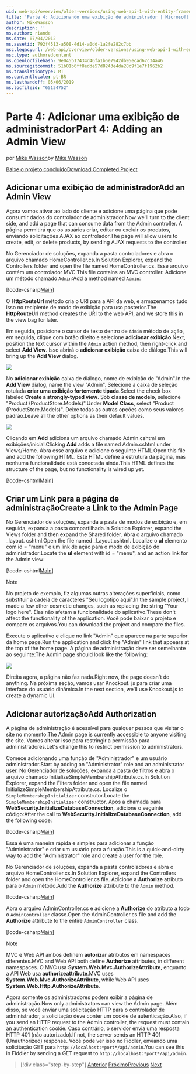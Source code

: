 ```yaml
---
uid: web-api/overview/older-versions/using-web-api-1-with-entity-framework-5/using-web-api-with-entity-framework-part-4
title: 'Parte 4: Adicionando uma exibição de administrador | Microsoft Docs'
author: MikeWasson
description: ''
ms.author: riande
ms.date: 07/04/2012
ms.assetid: 792f4513-a508-4d14-a0dd-1a2fe282c7bb
msc.legacyurl: /web-api/overview/older-versions/using-web-api-1-with-entity-framework-5/using-web-api-with-entity-framework-part-4
msc.type: authoredcontent
ms.openlocfilehash: 9e045b17434d46fa1b6e7942db95ecad67c34a46
ms.sourcegitcommit: 51b01b6ff8edde57d8243e4da28c9f1e7f1962b2
ms.translationtype: MT
ms.contentlocale: pt-BR
ms.lasthandoff: 05/06/2019
ms.locfileid: "65134752"
---
```

# <a name="part-4-adding-an-admin-view"></a><span data-ttu-id="75df3-102">Parte 4: Adicionar uma exibição de administrador</span><span class="sxs-lookup"><span data-stu-id="75df3-102">Part 4: Adding an Admin View</span></span>

<span data-ttu-id="75df3-103">por [Mike Wasson](https://github.com/MikeWasson)</span><span class="sxs-lookup"><span data-stu-id="75df3-103">by [Mike Wasson](https://github.com/MikeWasson)</span></span>

[<span data-ttu-id="75df3-104">Baixe o projeto concluído</span><span class="sxs-lookup"><span data-stu-id="75df3-104">Download Completed Project</span></span>](http://code.msdn.microsoft.com/ASP-NET-Web-API-with-afa30545)

## <a name="add-an-admin-view"></a><span data-ttu-id="75df3-105">Adicionar uma exibição de administrador</span><span class="sxs-lookup"><span data-stu-id="75df3-105">Add an Admin View</span></span>

<span data-ttu-id="75df3-106">Agora vamos ativar ao lado do cliente e adicione uma página que pode consumir dados do controlador de administrador.</span><span class="sxs-lookup"><span data-stu-id="75df3-106">Now we'll turn to the client side, and add a page that can consume data from the Admin controller.</span></span> <span data-ttu-id="75df3-107">A página permitirá que os usuários criar, editar ou excluir os produtos, enviando solicitações AJAX ao controlador.</span><span class="sxs-lookup"><span data-stu-id="75df3-107">The page will allow users to create, edit, or delete products, by sending AJAX requests to the controller.</span></span>

<span data-ttu-id="75df3-108">No Gerenciador de soluções, expanda a pasta controladores e abra o arquivo chamado HomeController.cs.</span><span class="sxs-lookup"><span data-stu-id="75df3-108">In Solution Explorer, expand the Controllers folder and open the file named HomeController.cs.</span></span> <span data-ttu-id="75df3-109">Esse arquivo contém um controlador MVC.</span><span class="sxs-lookup"><span data-stu-id="75df3-109">This file contains an MVC controller.</span></span> <span data-ttu-id="75df3-110">Adicione um método chamado `Admin`:</span><span class="sxs-lookup"><span data-stu-id="75df3-110">Add a method named `Admin`:</span></span>

[!code-csharp[Main](using-web-api-with-entity-framework-part-4/samples/sample1.cs)]

<span data-ttu-id="75df3-111">O **HttpRouteUrl** método cria o URI para a API da web, e armazenamos tudo isso no recipiente de modo de exibição para uso posterior.</span><span class="sxs-lookup"><span data-stu-id="75df3-111">The **HttpRouteUrl** method creates the URI to the web API, and we store this in the view bag for later.</span></span>

<span data-ttu-id="75df3-112">Em seguida, posicione o cursor de texto dentro de `Admin` método de ação, em seguida, clique com botão direito e selecione **adicionar exibição**.</span><span class="sxs-lookup"><span data-stu-id="75df3-112">Next, position the text cursor within the `Admin` action method, then right-click and select **Add View**.</span></span> <span data-ttu-id="75df3-113">Isso abrirá o **adicionar exibição** caixa de diálogo.</span><span class="sxs-lookup"><span data-stu-id="75df3-113">This will bring up the **Add View** dialog.</span></span>

![](using-web-api-with-entity-framework-part-4/_static/image1.png)

<span data-ttu-id="75df3-114">No **adicionar exibição** caixa de diálogo, nome de exibição de "Admin".</span><span class="sxs-lookup"><span data-stu-id="75df3-114">In the **Add View** dialog, name the view "Admin".</span></span> <span data-ttu-id="75df3-115">Selecione a caixa de seleção rotulada **criar uma exibição fortemente tipada**.</span><span class="sxs-lookup"><span data-stu-id="75df3-115">Select the check box labeled **Create a strongly-typed view**.</span></span> <span data-ttu-id="75df3-116">Sob **classe de modelo**, selecione "Product (ProductStore.Models)".</span><span class="sxs-lookup"><span data-stu-id="75df3-116">Under **Model Class**, select "Product (ProductStore.Models)".</span></span> <span data-ttu-id="75df3-117">Deixe todas as outras opções como seus valores padrão.</span><span class="sxs-lookup"><span data-stu-id="75df3-117">Leave all the other options as their default values.</span></span>

![](using-web-api-with-entity-framework-part-4/_static/image2.png)

<span data-ttu-id="75df3-118">Clicando em **Add** adiciona um arquivo chamado Admin.cshtml em exibições/inicial.</span><span class="sxs-lookup"><span data-stu-id="75df3-118">Clicking **Add** adds a file named Admin.cshtml under Views/Home.</span></span> <span data-ttu-id="75df3-119">Abra esse arquivo e adicione o seguinte HTML.</span><span class="sxs-lookup"><span data-stu-id="75df3-119">Open this file and add the following HTML.</span></span> <span data-ttu-id="75df3-120">Este HTML define a estrutura da página, mas nenhuma funcionalidade está conectada ainda.</span><span class="sxs-lookup"><span data-stu-id="75df3-120">This HTML defines the structure of the page, but no functionality is wired up yet.</span></span>

[!code-cshtml[Main](using-web-api-with-entity-framework-part-4/samples/sample2.cshtml)]

## <a name="create-a-link-to-the-admin-page"></a><span data-ttu-id="75df3-121">Criar um Link para a página de administração</span><span class="sxs-lookup"><span data-stu-id="75df3-121">Create a Link to the Admin Page</span></span>

<span data-ttu-id="75df3-122">No Gerenciador de soluções, expanda a pasta de modos de exibição e, em seguida, expanda a pasta compartilhada.</span><span class="sxs-lookup"><span data-stu-id="75df3-122">In Solution Explorer, expand the Views folder and then expand the Shared folder.</span></span> <span data-ttu-id="75df3-123">Abra o arquivo chamado \_layout. cshtml.</span><span class="sxs-lookup"><span data-stu-id="75df3-123">Open the file named \_Layout.cshtml.</span></span> <span data-ttu-id="75df3-124">Localize o **ul** elemento com id = "menu" e um link de ação para o modo de exibição do administrador:</span><span class="sxs-lookup"><span data-stu-id="75df3-124">Locate the **ul** element with id = "menu", and an action link for the Admin view:</span></span>

[!code-cshtml[Main](using-web-api-with-entity-framework-part-4/samples/sample3.cshtml)]

> [!NOTE]
> <span data-ttu-id="75df3-125">No projeto de exemplo, fiz algumas outras alterações superficiais, como substituir a cadeia de caracteres "Seu logotipo aqui".</span><span class="sxs-lookup"><span data-stu-id="75df3-125">In the sample project, I made a few other cosmetic changes, such as replacing the string "Your logo here".</span></span> <span data-ttu-id="75df3-126">Elas não afetam a funcionalidade do aplicativo.</span><span class="sxs-lookup"><span data-stu-id="75df3-126">These don't affect the functionality of the application.</span></span> <span data-ttu-id="75df3-127">Você pode baixar o projeto e compare os arquivos.</span><span class="sxs-lookup"><span data-stu-id="75df3-127">You can download the project and compare the files.</span></span>

<span data-ttu-id="75df3-128">Execute o aplicativo e clique no link "Admin" que aparece na parte superior da home page.</span><span class="sxs-lookup"><span data-stu-id="75df3-128">Run the application and click the "Admin" link that appears at the top of the home page.</span></span> <span data-ttu-id="75df3-129">A página de administração deve ser semelhante ao seguinte:</span><span class="sxs-lookup"><span data-stu-id="75df3-129">The Admin page should look like the following:</span></span>

![](using-web-api-with-entity-framework-part-4/_static/image3.png)

<span data-ttu-id="75df3-130">Direita agora, a página não faz nada.</span><span class="sxs-lookup"><span data-stu-id="75df3-130">Right now, the page doesn't do anything.</span></span> <span data-ttu-id="75df3-131">Na próxima seção, vamos usar Knockout. js para criar uma interface do usuário dinâmica.</span><span class="sxs-lookup"><span data-stu-id="75df3-131">In the next section, we'll use Knockout.js to create a dynamic UI.</span></span>

## <a name="add-authorization"></a><span data-ttu-id="75df3-132">Adicionar autorização</span><span class="sxs-lookup"><span data-stu-id="75df3-132">Add Authorization</span></span>

<span data-ttu-id="75df3-133">A página de administração é acessível para qualquer pessoa que visitar o site no momento.</span><span class="sxs-lookup"><span data-stu-id="75df3-133">The Admin page is currently accessible to anyone visiting the site.</span></span> <span data-ttu-id="75df3-134">Vamos alterar isso para restringir a permissão para administradores.</span><span class="sxs-lookup"><span data-stu-id="75df3-134">Let's change this to restrict permission to administrators.</span></span>

<span data-ttu-id="75df3-135">Comece adicionando uma função de "Administrador" e um usuário administrador.</span><span class="sxs-lookup"><span data-stu-id="75df3-135">Start by adding an "Administrator" role and an administrator user.</span></span> <span data-ttu-id="75df3-136">No Gerenciador de soluções, expanda a pasta de filtros e abra o arquivo chamado InitializeSimpleMembershipAttribute.cs.</span><span class="sxs-lookup"><span data-stu-id="75df3-136">In Solution Explorer, expand the Filters folder and open the file named InitializeSimpleMembershipAttribute.cs.</span></span> <span data-ttu-id="75df3-137">Localize o `SimpleMembershipInitializer` construtor.</span><span class="sxs-lookup"><span data-stu-id="75df3-137">Locate the `SimpleMembershipInitializer` constructor.</span></span> <span data-ttu-id="75df3-138">Após a chamada para **WebSecurity.InitializeDatabaseConnection**, adicione o seguinte código:</span><span class="sxs-lookup"><span data-stu-id="75df3-138">After the call to **WebSecurity.InitializeDatabaseConnection**, add the following code:</span></span>

[!code-csharp[Main](using-web-api-with-entity-framework-part-4/samples/sample4.cs)]

<span data-ttu-id="75df3-139">Essa é uma maneira rápida e simples para adicionar a função "Administrador" e criar um usuário para a função.</span><span class="sxs-lookup"><span data-stu-id="75df3-139">This is a quick-and-dirty way to add the "Administrator" role and create a user for the role.</span></span>

<span data-ttu-id="75df3-140">No Gerenciador de soluções, expanda a pasta controladores e abra o arquivo HomeController.cs.</span><span class="sxs-lookup"><span data-stu-id="75df3-140">In Solution Explorer, expand the Controllers folder and open the HomeController.cs file.</span></span> <span data-ttu-id="75df3-141">Adicione a **Authorize** atributo para o `Admin` método.</span><span class="sxs-lookup"><span data-stu-id="75df3-141">Add the **Authorize** attribute to the `Admin` method.</span></span>

[!code-csharp[Main](using-web-api-with-entity-framework-part-4/samples/sample5.cs)]

<span data-ttu-id="75df3-142">Abra o arquivo AdminController.cs e adicione a **Authorize** do atributo a todo o `AdminController` classe.</span><span class="sxs-lookup"><span data-stu-id="75df3-142">Open the AdminController.cs file and add the **Authorize** attribute to the entire `AdminController` class.</span></span>

[!code-csharp[Main](using-web-api-with-entity-framework-part-4/samples/sample6.cs)]

> [!NOTE]
> <span data-ttu-id="75df3-143">MVC e Web API ambos definem **autorizar** atributos em namespaces diferentes.</span><span class="sxs-lookup"><span data-stu-id="75df3-143">MVC and Web API both define **Authorize** attributes, in different namespaces.</span></span> <span data-ttu-id="75df3-144">O MVC usa **System.Web.Mvc.AuthorizeAttribute**, enquanto a API Web usa **authorizeattribute**.</span><span class="sxs-lookup"><span data-stu-id="75df3-144">MVC uses **System.Web.Mvc.AuthorizeAttribute**, while Web API uses **System.Web.Http.AuthorizeAttribute**.</span></span>

<span data-ttu-id="75df3-145">Agora somente os administradores podem exibir a página de administração.</span><span class="sxs-lookup"><span data-stu-id="75df3-145">Now only administrators can view the Admin page.</span></span> <span data-ttu-id="75df3-146">Além disso, se você enviar uma solicitação HTTP para o controlador de administrador, a solicitação deve conter um cookie de autenticação.</span><span class="sxs-lookup"><span data-stu-id="75df3-146">Also, if you send an HTTP request to the Admin controller, the request must contain an authentication cookie.</span></span> <span data-ttu-id="75df3-147">Caso contrário, o servidor envia uma resposta HTTP 401 (não autorizado).</span><span class="sxs-lookup"><span data-stu-id="75df3-147">If not, the server sends an HTTP 401 (Unauthorized) response.</span></span> <span data-ttu-id="75df3-148">Você pode ver isso no Fiddler, enviando uma solicitação GET para `http://localhost:*port*/api/admin`.</span><span class="sxs-lookup"><span data-stu-id="75df3-148">You can see this in Fiddler by sending a GET request to `http://localhost:*port*/api/admin`.</span></span>

> [!div class="step-by-step"]
> <span data-ttu-id="75df3-149">[Anterior](using-web-api-with-entity-framework-part-3.md)
> [Próximo](using-web-api-with-entity-framework-part-5.md)</span><span class="sxs-lookup"><span data-stu-id="75df3-149">[Previous](using-web-api-with-entity-framework-part-3.md)
[Next](using-web-api-with-entity-framework-part-5.md)</span></span>
